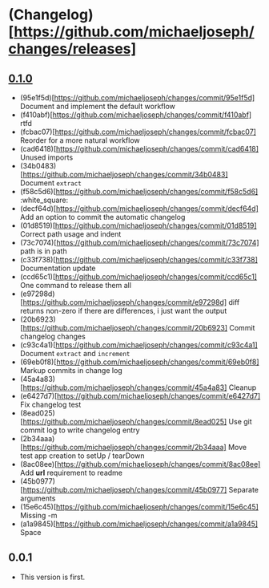 # (Changelog)[https://github.com/michaeljoseph/changes/releases]

## [0.1.0](https://github.com/yola/demands/compare/0.0.1...0.1.0)

* (95e1f5d)[https://github.com/michaeljoseph/changes/commit/95e1f5d] Document and implement the default workflow
* (f410abf)[https://github.com/michaeljoseph/changes/commit/f410abf] rtfd
* (fcbac07)[https://github.com/michaeljoseph/changes/commit/fcbac07] Reorder for a more natural workflow
* (cad6418)[https://github.com/michaeljoseph/changes/commit/cad6418] Unused imports
* (34b0483)[https://github.com/michaeljoseph/changes/commit/34b0483] Document `extract`
* (f58c5d6)[https://github.com/michaeljoseph/changes/commit/f58c5d6] :white_square:
* (decf64d)[https://github.com/michaeljoseph/changes/commit/decf64d] Add an option to commit the automatic changelog
* (01d8519)[https://github.com/michaeljoseph/changes/commit/01d8519] Correct path usage and indent
* (73c7074)[https://github.com/michaeljoseph/changes/commit/73c7074] path is in path
* (c33f738)[https://github.com/michaeljoseph/changes/commit/c33f738] Documentation update
* (ccd65c1)[https://github.com/michaeljoseph/changes/commit/ccd65c1] One command to release them all
* (e97298d)[https://github.com/michaeljoseph/changes/commit/e97298d] diff returns non-zero if there are differences, i just want the output
* (20b6923)[https://github.com/michaeljoseph/changes/commit/20b6923] Commit changelog changes
* (c93c4a1)[https://github.com/michaeljoseph/changes/commit/c93c4a1] Document `extract` and `increment`
* (69eb0f8)[https://github.com/michaeljoseph/changes/commit/69eb0f8] Markup commits in change log
* (45a4a83)[https://github.com/michaeljoseph/changes/commit/45a4a83] Cleanup
* (e6427d7)[https://github.com/michaeljoseph/changes/commit/e6427d7] Fix changelog test
* (8ead025)[https://github.com/michaeljoseph/changes/commit/8ead025] Use git commit log to write changelog entry
* (2b34aaa)[https://github.com/michaeljoseph/changes/commit/2b34aaa] Move test app creation to setUp / tearDown
* (8ac08ee)[https://github.com/michaeljoseph/changes/commit/8ac08ee] Add __url__ requirement to readme
* (45b0977)[https://github.com/michaeljoseph/changes/commit/45b0977] Separate arguments
* (15e6c45)[https://github.com/michaeljoseph/changes/commit/15e6c45] Missing -m
* (a1a9845)[https://github.com/michaeljoseph/changes/commit/a1a9845] Space

## 0.0.1

* This version is first.